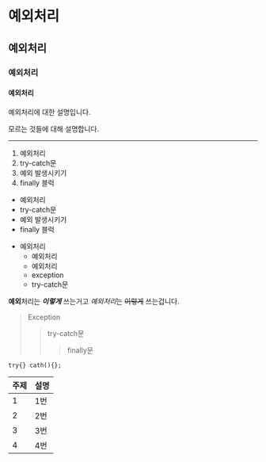 # 예외처리
## 예외처리
### 예외처리
#### 예외처리

예외처리에 대한 설명입니다.

모르는 것들에 대해 설명합니다.

-----------------------

1. 예외처리
2. try-catch문
3. 예외 발생시키기
4. finally 블럭

* 예외처리
* try-catch문
* 예외 발생시키기
* finally 블럭

- 예외처리
    - 예외처리
    - 예외처리
    - exception
    - try-catch문

**예외**처리는 ***이렇게*** 쓰는거고 *예외처리*는 ~~이렇게~~ 쓰는겁니다.

> Exception
>> try-catch문
>>> finally문


`try{} cath(){};`

| 주제 | 설명 |
|----|----|
| 1  | 1번 |
| 2  | 2번 |
| 3  | 3번 |
| 4  | 4번 |
